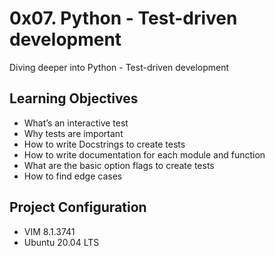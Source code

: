 # 0x07. Python - Test-driven development

Diving deeper into Python - Test-driven development

## Learning Objectives
* What’s an interactive test
* Why tests are important
* How to write Docstrings to create tests
* How to write documentation for each module and function
* What are the basic option flags to create tests
* How to find edge cases

## Project Configuration
* VIM 8.1.3741
* Ubuntu 20.04 LTS
